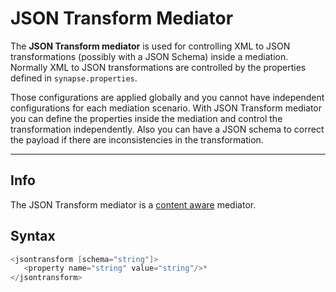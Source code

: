 # JSON Transform Mediator

The **JSON Transform mediator** is used for controlling XML to JSON transformations (possibly with a JSON Schema)  inside a mediation. Normally XML to JSON transformations are controlled by the properties defined in `synapse.properties`. 

Those configurations are applied globally and you cannot have independent configurations for each mediation scenario. 
With JSON Transform mediator you can define the properties inside the mediation and control the transformation independently. 
Also you can have a JSON schema to correct the payload if there are inconsistencies in the transformation.

---

## Info

The JSON Transform mediator is a [content aware](https://apim.docs.wso2.com/en/latest/reference/mediators/about-mediators/#classification-of-mediators) mediator.

## Syntax

``` java
<jsontransform [schema="string"]>
   <property name="string" value="string"/>*
</jsontransform>
```
